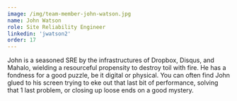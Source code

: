 ```yaml
---
image: /img/team-member-john-watson.jpg
name: John Watson
role: Site Reliability Engineer 
linkedin: 'jwatson2'
order: 17 
---
```


John is a seasoned SRE by the infrastructures of Dropbox, Disqus, and Mahalo, wielding a resourceful propensity to destroy toil with fire. He has a fondness for a good puzzle, be it digital or physical. You can often find John glued to his screen trying to eke out that last bit of performance, solving that 1 last problem, or closing up loose ends on a good mystery.